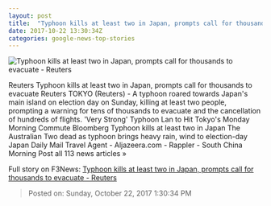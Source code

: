 ```yaml
---
layout: post
title:  "Typhoon kills at least two in Japan, prompts call for thousands to evacuate - Reuters"
date: 2017-10-22 13:30:34Z
categories: google-news-top-stories
---
```


![Typhoon kills at least two in Japan, prompts call for thousands to evacuate - Reuters](https://s4.reutersmedia.net/resources/r/?m=02&d=20171022&t=2&i=1206524853&w=&fh=545px&fw=&ll=&pl=&sq=&r=LYNXMPED9L06V)

Reuters Typhoon kills at least two in Japan, prompts call for thousands to evacuate Reuters TOKYO (Reuters) - A typhoon roared towards Japan's main island on election day on Sunday, killing at least two people, prompting a warning for tens of thousands to evacuate and the cancellation of hundreds of flights. 'Very Strong' Typhoon Lan to Hit Tokyo's Monday Morning Commute Bloomberg Typhoon kills at least two in Japan The Australian Two dead as typhoon brings heavy rain, wind to election-day Japan Daily Mail Travel Agent - Aljazeera.com - Rappler - South China Morning Post all 113 news articles »


Full story on F3News: [Typhoon kills at least two in Japan, prompts call for thousands to evacuate - Reuters](http://www.f3nws.com/n/jfY4tD)

> Posted on: Sunday, October 22, 2017 1:30:34 PM
